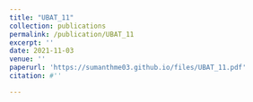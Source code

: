 ```yaml
---
title: "UBAT_11"
collection: publications
permalink: /publication/UBAT_11
excerpt: ''
date: 2021-11-03
venue: ''
paperurl: 'https://sumanthme03.github.io/files/UBAT_11.pdf'
citation: #''

---
```


[Download paper here]: (https://sumanthme03.github.io/files/UBAT_11.pdf)






